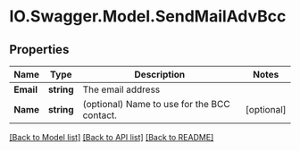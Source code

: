 # IO.Swagger.Model.SendMailAdvBcc
## Properties

Name | Type | Description | Notes
------------ | ------------- | ------------- | -------------
**Email** | **string** | The email address | 
**Name** | **string** | (optional) Name to use for the BCC contact. | [optional] 

[[Back to Model list]](../README.md#documentation-for-models) [[Back to API list]](../README.md#documentation-for-api-endpoints) [[Back to README]](../README.md)

